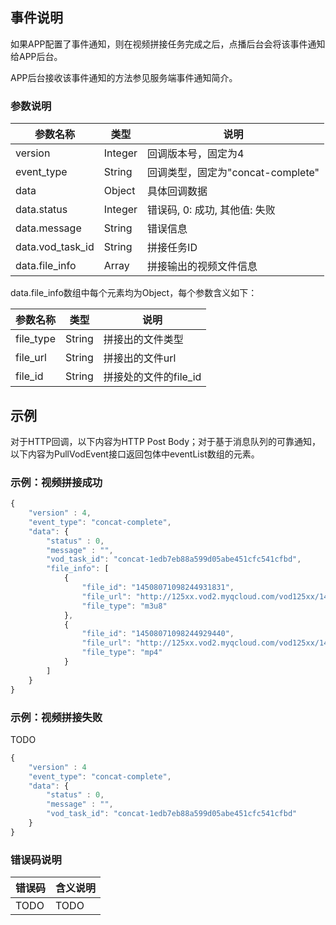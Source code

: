 ## 事件说明
如果APP配置了事件通知，则在视频拼接任务完成之后，点播后台会将该事件通知给APP后台。

APP后台接收该事件通知的方法参见服务端事件通知简介。

### 参数说明
| 参数名称 | 类型 | 说明 |
|---------|---------|---------|
| version | Integer | 回调版本号，固定为4 |
| event_type | String | 回调类型，固定为"concat-complete" |
| data | Object | 具体回调数据 |
| data.status | Integer | 错误码, 0: 成功, 其他值: 失败 |
| data.message | String | 错误信息  |
| data.vod_task_id | String | 拼接任务ID  |
| data.file_info | Array | 拼接输出的视频文件信息 |

data.file_info数组中每个元素均为Object，每个参数含义如下：

| 参数名称 | 类型 | 说明 |
|---------|---------|---------|
| file_type | String | 拼接出的文件类型 |
| file_url | String | 拼接出的文件url  |
| file_id | String | 拼接处的文件的file_id |

## 示例
对于HTTP回调，以下内容为HTTP Post Body；对于基于消息队列的可靠通知，以下内容为PullVodEvent接口返回包体中eventList数组的元素。

### 示例：视频拼接成功

```javascript
{
    "version" : 4,
    "event_type": "concat-complete",
    "data": {
        "status" : 0,
        "message" : "",
        "vod_task_id": "concat-1edb7eb88a599d05abe451cfc541cfbd",
        "file_info": [
            {
                "file_id": "14508071098244931831",
                "file_url": "http://125xx.vod2.myqcloud.com/vod125xx/14508071098244931831/playlist.f6.m3u8",
                "file_type": "m3u8"
            },
            {
                "file_id": "14508071098244929440",
                "file_url": "http://125xx.vod2.myqcloud.com/vod125xx/14508071098244929440/f0.mp4",
                "file_type": "mp4"
            }
        ]
    }
}
```

### 示例：视频拼接失败

TODO

```javascript
{
    "version" : 4
    "event_type": "concat-complete",
    "data": {
        "status" : 0,
        "message" : "",
        "vod_task_id": "concat-1edb7eb88a599d05abe451cfc541cfbd"
    }
}
```

### 错误码说明
| 错误码 | 含义说明|
|---------|---------|
| TODO | TODO  |